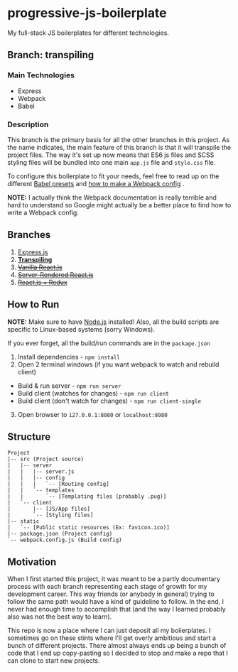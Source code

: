 # progressive-js-boilerplate

My full-stack JS boilerplates for different technologies.

## Branch: transpiling

### Main Technologies
- Express
- Webpack
- Babel

### Description
This branch is the primary basis for all the other branches in this project.
As the name indicates, the main feature of this branch is that it will transpile
the project files. The way it's set up now means that ES6 js files and SCSS
styling files will be bundled into one main `app.js` file and `style.css` file.

To configure this boilerplate to fit your needs, feel free to read up on the
different [Babel presets](https://babeljs.io/docs/plugins/) and
[how to make a Webpack config](http://webpack.github.io/docs/configuration.html)
.

**NOTE:** I actually think the Webpack documentation is really terrible and hard
to understand so Google might actually be a better place to find how to write a
Webpack config.

## Branches

1. [Express.js](../../tree/express)
2. **[Transpiling](../../tree/transpiling)**
3. ~~[Vanilla React.js](../../tree/react)~~
4. ~~[Server-Rendered React.js](../../tree/server-rendered-react)~~
5. ~~[React.js + Redux](../../tree/reactredux)~~

## How to Run

**NOTE:** Make sure to have [Node.js](https://nodejs.org/en/) installed!
Also, all the build scripts are specific to Linux-based systems (sorry Windows).

If you ever forget, all the build/run commands are in the `package.json`

1. Install dependencies - `npm install`
2. Open 2 terminal windows (if you want webpack to watch and rebuild client)
 * Build & run server - `npm run server`
 * Build client (watches for changes) - `npm run client`
 * Build client (don't watch for changes) - `npm run client-single`
3. Open browser to `127.0.0.1:8080` or `localhost:8080`

## Structure
```
Project
|-- src (Project source)
|   |-- server
|   |   |-- server.js
|   |   |-- config
|   |   |   `-- [Routing config]
|   |   `-- templates
|   |       `-- [Templating files (probably .pug)]
|   `-- client
|       |-- [JS/App files]
|       `-- [Styling files]
|-- static
|   `-- [Public static resources (Ex: favicon.ico)]
|-- package.json (Project config)
`-- webpack.config.js (Build config)
```

## Motivation

When I first started this project, it was meant to be a partly documentary process with each branch representing each stage of growth for my development career. This way friends (or anybody in general) trying to follow the same path would have a kind of guideline to follow. In the end, I never had enough time to accomplish that (and the way I learned probably also was not the best way to learn). 

This repo is now a place where I can just deposit all my boilerplates. I sometimes go on these stints where I'll get overly ambitious and start a bunch of different projects. There almost always ends up being a bunch of code that I end up copy-pasting so I decided to stop and make a  repo that I can clone to start new projects.